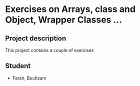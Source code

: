# Exercises on Arrays, class and Object, Wrapper Classes ...

## Project description 

This project contains a couple of exercises 

## Student 

-   Farah, Bouhzam
